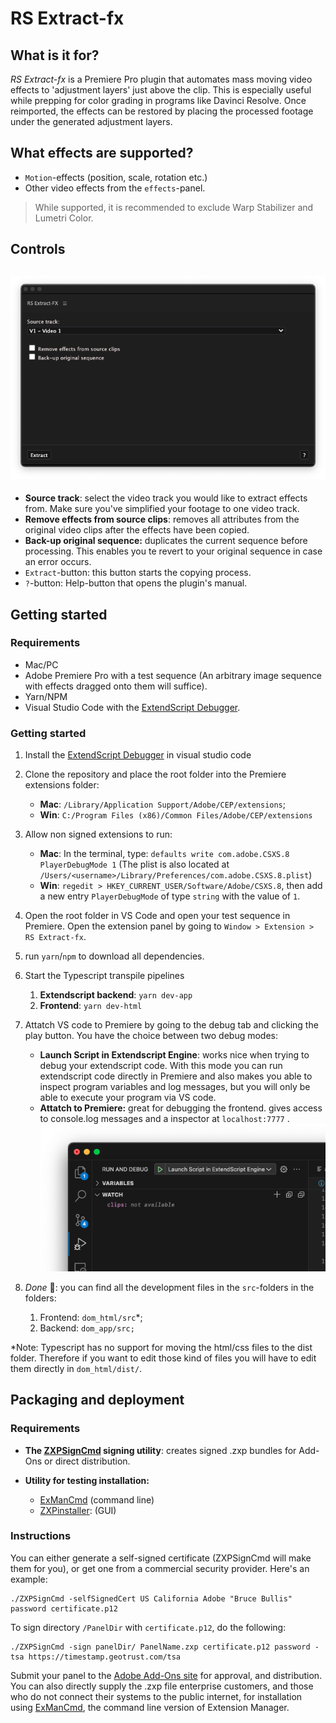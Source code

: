 # RS Extract-fx



## What is it for?
*RS Extract-fx* is a Premiere Pro plugin that automates mass moving video effects to 'adjustment layers' just above the clip. This is especially useful while prepping for color grading in programs like Davinci Resolve. Once reimported, the effects can be restored by placing the processed footage under the generated adjustment layers. 

## What effects are supported?
- `Motion`-effects (position, scale, rotation etc.)
- Other video effects from the `effects`-panel.

> While supported, it is recommended to exclude Warp Stabilizer and Lumetri Color.

## Controls

## ![program](payloads/program.png)

- **Source track**: select the video track you would like to extract effects from. Make sure you've simplified your footage to one video track.
- **Remove effects from source clips**: removes all attributes from the original video clips after the effects have been copied.
- **Back-up original sequence:** duplicates the current sequence before processing. This enables you te revert to your original sequence in case an error occurs.
- `Extract`-button: this button starts the copying process.
- `?`-button: Help-button that opens the plugin's manual. 

## Getting started
### Requirements
- Mac/PC 
- Adobe Premiere Pro with a test sequence (An arbitrary image sequence with effects dragged onto them will suffice).
- Yarn/NPM
- Visual Studio Code with the [ExtendScript Debugger](https://marketplace.visualstudio.com/items?itemName=Adobe.extendscript-debug).

### Getting started
1. Install the [ExtendScript Debugger](https://marketplace.visualstudio.com/items?itemName=Adobe.extendscript-debug) in visual studio code
2. Clone the repository and place the root folder into the Premiere extensions folder:
    - **Mac**: `/Library/Application Support/Adobe/CEP/extensions`;
    - **Win**: `C:/Program Files (x86)/Common Files/Adobe/CEP/extensions`
3. Allow non signed extensions to run:
    - **Mac**: In the terminal, type: `defaults write com.adobe.CSXS.8 PlayerDebugMode 1` 
      (The plist is also located at `/Users/<username>/Library/Preferences/com.adobe.CSXS.8.plist`)
    - **Win**: `regedit > HKEY_CURRENT_USER/Software/Adobe/CSXS.8`, then add a new entry `PlayerDebugMode` of type `string` with the value of `1`.
4. Open the root folder in VS Code and open your test sequence in Premiere. Open the extension panel by going to `Window > Extension > RS Extract-fx`.
5. run `yarn`/`npm` to download all dependencies.
6. Start the Typescript transpile pipelines
    1. **Extendscript backend**: `yarn dev-app`
    2. **Frontend**: `yarn dev-html`

7. Attatch VS code to Premiere by going to the debug tab and clicking the play button. You have the choice between two debug modes:
    - **Launch Script in Extendscript Engine**: works nice when trying to debug your extendscript code. With this mode you can run extendscript code directly in Premiere and also makes you able to inspect program variables and log messages, but you will only be able to execute your program via VS code.
    - **Attatch to Premiere:** great for debugging the frontend. gives access to console.log messages and a inspector at `localhost:7777` .
      ![vs-code-screenshot](payloads/vs-code-screenshot.png)
8. *Done* 🎉: you can find all the development files in the `src`-folders in the folders:
    1. Frontend: `dom_html/src`*;
    2. Backend: `dom_app/src;`

*Note: Typescript has no support for moving the html/css files to the dist folder. Therefore if you want to edit those kind of files you will have to edit them directly in `dom_html/dist/`. 

## Packaging and deployment

### Requirements
-   **The [ZXPSignCmd](https://github.com/Adobe-CEP/CEP-Resources/tree/master/ZXPSignCMD/4.0.7) signing utility**: creates signed .zxp bundles for Add-Ons or direct distribution.
    
-   **Utility for testing installation:**
    -   [ExManCmd](https://www.adobeexchange.com/resources/28) (command line)
    -   [ZXPinstaller](https://zxpinstaller.com/): (GUI)


### Instructions

You can either generate a self-signed certificate (ZXPSignCmd will make them for
you), or get one from a commercial security provider. Here's an example:

~~~~~~~~~~~~~~~~~~~~~~~~~~~~~~~~~~~~~~~~~~~~~~~~~~~~~~~~~~~~~~~~~~~~~~~~~~~~~~~~
./ZXPSignCmd -selfSignedCert US California Adobe "Bruce Bullis" password certificate.p12
~~~~~~~~~~~~~~~~~~~~~~~~~~~~~~~~~~~~~~~~~~~~~~~~~~~~~~~~~~~~~~~~~~~~~~~~~~~~~~~~

To sign directory `/PanelDir` with `certificate.p12`, do the following:

~~~~~~~~~~~~~~~~~~~~~~~~~~~~~~~~~~~~~~~~~~~~~~~~~~~~~~~~~~~~~~~~~~~~~~~~~~~~~~~~
./ZXPSignCmd -sign panelDir/ PanelName.zxp certificate.p12 password -tsa https://timestamp.geotrust.com/tsa
~~~~~~~~~~~~~~~~~~~~~~~~~~~~~~~~~~~~~~~~~~~~~~~~~~~~~~~~~~~~~~~~~~~~~~~~~~~~~~~~

Submit your panel to the [Adobe Add-Ons site](https://www.adobeexchange.com/producer) for approval, and distribution. You can also directly supply the .zxp file enterprise customers, and those who do not connect their systems to the public internet, for installation using [ExManCmd](https://www.adobeexchange.com/resources/28), the command line version of Extension Manager.
